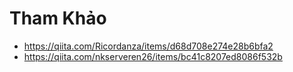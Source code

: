 # Tham Khảo
- https://qiita.com/Ricordanza/items/d68d708e274e28b6bfa2
- https://qiita.com/nkserveren26/items/bc41c8207ed8086f532b
